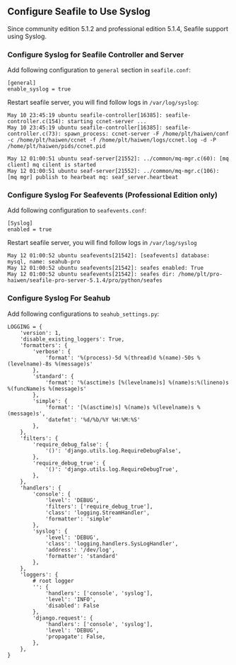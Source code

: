## Configure Seafile to Use Syslog

Since community edition 5.1.2 and professional edition 5.1.4, Seafile support using Syslog.

### Configure Syslog for Seafile Controller and Server

Add following configuration to `general` section in `seafile.conf`:
```
[general]
enable_syslog = true
```

Restart seafile server, you will find follow logs in `/var/log/syslog`:
```
May 10 23:45:19 ubuntu seafile-controller[16385]: seafile-controller.c(154): starting ccnet-server ...
May 10 23:45:19 ubuntu seafile-controller[16385]: seafile-controller.c(73): spawn_process: ccnet-server -F /home/plt/haiwen/conf -c /home/plt/haiwen/ccnet -f /home/plt/haiwen/logs/ccnet.log -d -P /home/plt/haiwen/pids/ccnet.pid
```
```
May 12 01:00:51 ubuntu seaf-server[21552]: ../common/mq-mgr.c(60): [mq client] mq cilent is started
May 12 01:00:51 ubuntu seaf-server[21552]: ../common/mq-mgr.c(106): [mq mgr] publish to hearbeat mq: seaf_server.heartbeat
```

### Configure Syslog For Seafevents (Professional Edition only)

Add following configuration to `seafevents.conf`:
```
[Syslog]
enabled = true
```

Restart seafile server, you will find follow logs in `/var/log/syslog`
```
May 12 01:00:52 ubuntu seafevents[21542]: [seafevents] database: mysql, name: seahub-pro
May 12 01:00:52 ubuntu seafevents[21542]: seafes enabled: True
May 12 01:00:52 ubuntu seafevents[21542]: seafes dir: /home/plt/pro-haiwen/seafile-pro-server-5.1.4/pro/python/seafes
```

### Configure Syslog For Seahub

Add following configurations to `seahub_settings.py`:

```
LOGGING = {
    'version': 1,
    'disable_existing_loggers': True,
    'formatters': {
        'verbose': {
            'format': '%(process)-5d %(thread)d %(name)-50s %(levelname)-8s %(message)s'
        },
        'standard': {
            'format': '%(asctime)s [%(levelname)s] %(name)s:%(lineno)s %(funcName)s %(message)s'
        },
        'simple': {
            'format': '[%(asctime)s] %(name)s %(levelname)s %(message)s',
            'datefmt': '%d/%b/%Y %H:%M:%S'
        },
    },
    'filters': {
        'require_debug_false': {
            '()': 'django.utils.log.RequireDebugFalse',
        },
        'require_debug_true': {
            '()': 'django.utils.log.RequireDebugTrue',
        },
    },
    'handlers': {
        'console': {
            'level': 'DEBUG',
            'filters': ['require_debug_true'],
            'class': 'logging.StreamHandler',
            'formatter': 'simple'
        },
        'syslog': {
            'level': 'DEBUG',
            'class': 'logging.handlers.SysLogHandler',
            'address': '/dev/log',
            'formatter': 'standard'
        },
    },
    'loggers': {
        # root logger
        '': {
            'handlers': ['console', 'syslog'],
            'level': 'INFO',
            'disabled': False
        },
        'django.request': {
            'handlers': ['console', 'syslog'],
            'level': 'DEBUG',
            'propagate': False,
        },
    },
}
```
